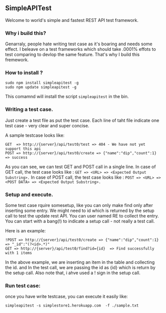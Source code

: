 ## SimpleAPITest
Welcome to world's simple and fastest REST API test framework. 

### Why i build this?
Genarraly, people hate writing test case as it's boaring and needs some effect.
I beleave on a test frameworks which should take .0001% effots to test comparing to devlop the same feature. That's why I build this fremework. 

### How to install ?
```
sudo npm install simpleapitest -g
sudo npm update simpleapitest -g
```
This comamnd will install the script `simpleapitest` in the bin.

### Writing a test case.
Just create a test file as put the test case. Each line of taht file indicate one test case - very clear and super concise. 

A sample testcase looks like:
```
GET  => http://{server}/api/test0/test => 404 - We have not yet support this api
POST => http://{server}/api/test0/create => {"name":"dip","count":1} => success

```
As you can see, we can test GET and POST call in a single line. 
In case of GET call, the test case looks like :
```GET => <URL> => <Expected Output Substring>.```
In case of POST call, the test case looks like :
```POST => <URL> => <POST DATA> => <Expected Output Substring>.```
 
### Setup and execute.
Some test case rquire somesetup, like you can only make find only after inserting some entry. We might need to id which is returned by the setup call to test the update rest API.
You can user named RE to collect the entry. You can start with a bang(!) to indicate a setup call - not really a test call. 

Here is an example:
```
!POST => http://{server}/api/test0/create => {"name":"dip","count":1} => "_id":"(?<id>.*)"
GET => http://{server}/api/test0/find?id={id}  => Find successfully with 1 items
```
In the above example, we are inserting an item in the table and collecting the id. and In the test call, we are passing the id as {id} which is return by the setup call. Also note that, i ahve used a ! sign in the setup call. 

### Run test case:
once you have write testcase, you can execute it easily like:
```
simpleapitest -s simplestore1.herokuapp.com  -f ./sample.txt
```
